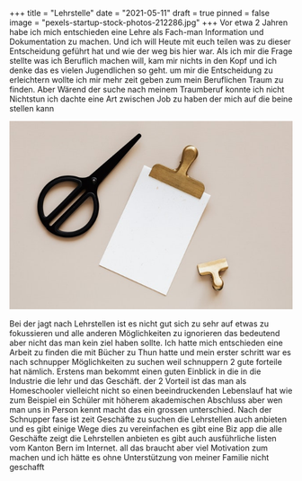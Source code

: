 +++
title = "Lehrstelle"
date = "2021-05-11"
draft = true
pinned = false
image = "pexels-startup-stock-photos-212286.jpg"
+++
Vor etwa 2 Jahren habe ich mich entschieden eine Lehre als Fach-man Information und Dokumentation zu machen. Und ich will Heute mit euch teilen was zu dieser Entscheidung geführt hat und wie der weg bis hier war. Als ich mir die Frage stellte was ich Beruflich machen will, kam mir nichts in den Kopf und ich denke das es vielen Jugendlichen so geht. um mir die Entscheidung zu erleichtern wollte ich mir mehr zeit geben zum mein Beruflichen Traum zu finden. Aber Wärend der suche nach meinem Traumberuf konnte ich nicht Nichtstun ich dachte eine Art zwischen Job zu haben der mich auf die beine stellen kann 

![](pexels-karolina-grabowska-4226792.jpg)

Bei der jagt nach Lehrstellen ist es nicht gut sich zu sehr auf etwas zu fokussieren und alle anderen Möglichkeiten zu ignorieren das bedeutend aber nicht das man kein ziel haben sollte. Ich hatte mich entschieden eine Arbeit zu finden die mit Bücher zu Thun hatte und mein erster schritt war es nach schnupper Möglichkeiten zu suchen weil schnuppern 2 gute forteile hat nämlich. Erstens man bekommt einen guten Einblick in die in die Industrie die lehr und das Geschäft. der 2 Vorteil ist das man als Homeschooler vielleicht nicht so einen beeindruckenden Lebenslauf hat wie zum Beispiel ein Schüler mit höherem akademischen Abschluss aber wen man uns in Person kennt macht das ein grossen unterschied. Nach der Schnupper fase ist zeit Geschäfte zu suchen die Lehrstellen auch anbieten und es gibt einige Wege dies zu vereinfachen es gibt eine Biz app die alle Geschäfte zeigt die Lehrstellen anbieten es gibt auch ausführliche listen vom Kanton Bern im Internet. all das braucht aber viel Motivation zum machen und ich hätte es ohne Unterstützung von meiner Familie nicht geschafft